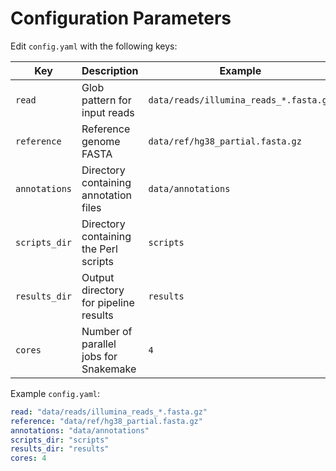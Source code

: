 # Configuration Parameters

Edit `config.yaml` with the following keys:

| Key           | Description                                  | Example                                         |
|---------------|----------------------------------------------|-------------------------------------------------|
| `read`        | Glob pattern for input reads                 | `data/reads/illumina_reads_*.fasta.gz`          |
| `reference`   | Reference genome FASTA                       | `data/ref/hg38_partial.fasta.gz`                |
| `annotations` | Directory containing annotation files        | `data/annotations`                              |
| `scripts_dir` | Directory containing the Perl scripts        | `scripts`                                       |
| `results_dir` | Output directory for pipeline results        | `results`                                       |
| `cores`       | Number of parallel jobs for Snakemake        | `4`                                             |

Example `config.yaml`:

```yaml
read: "data/reads/illumina_reads_*.fasta.gz"
reference: "data/ref/hg38_partial.fasta.gz"
annotations: "data/annotations"
scripts_dir: "scripts"
results_dir: "results"
cores: 4 
```
